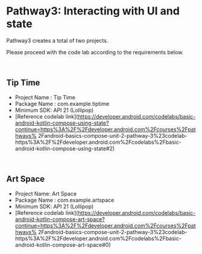 # Pathway3: Interacting with UI and state
Pathway3 creates a total of two projects.

Please proceed with the code lab according to the requirements below.

<br>

## Tip Time
* Project Name : Tip Time
* Package Name : com.example.tiptime
* Minimum SDK: API 21 (Lollipop)
* [Reference codelab link](https://developer.android.com/codelabs/basic-android-kotlin-compose-using-state?continue=https%3A%2F%2Fdeveloper.android.com%2Fcourses%2Fpathways% 2Fandroid-basics-compose-unit-2-pathway-3%23codelab-https%3A%2F%2Fdeveloper.android.com%2Fcodelabs%2Fbasic-android-kotlin-compose-using-state#2)

<br>

## Art Space
* Project Name: Art Space
* Package Name : com.example.artspace
* Minimum SDK: API 21 (Lollipop)
* [Reference codelab link](https://developer.android.com/codelabs/basic-android-kotlin-compose-art-space?continue=https%3A%2F%2Fdeveloper.android.com%2Fcourses%2Fpathways% 2Fandroid-basics-compose-unit-2-pathway-3%23codelab-https%3A%2F%2Fdeveloper.android.com%2Fcodelabs%2Fbasic-android-kotlin-compose-art-space#0)
